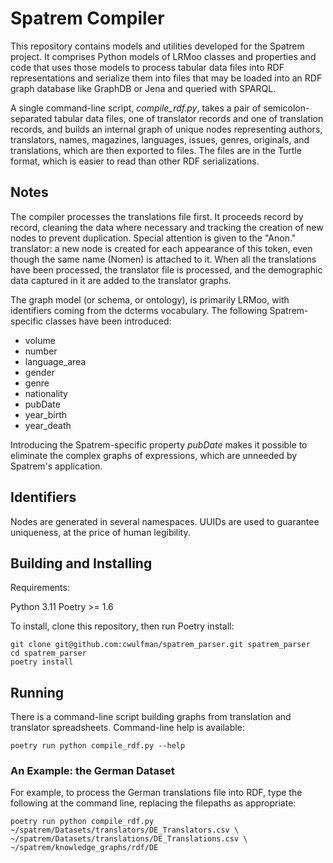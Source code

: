 # Spatrem Compiler
This repository contains models and utilities developed for the
Spatrem project.  It comprises Python models of LRMoo classes and
properties and code that uses those models to process tabular data
files into RDF representations and serialize them into files that may
be loaded into an RDF graph database like GraphDB or Jena and queried
with SPARQL.

A single command-line script, *compile_rdf.py*, takes a pair of
semicolon-separated tabular data files, one of translator records and
one of translation records, and builds an internal graph of unique
nodes representing authors, translators, names, magazines, languages, issues,
genres, originals, and translations, which are then exported to files.
The files are in the Turtle format, which is easier to read than other
RDF serializations.

## Notes
The compiler processes the translations file first. It proceeds record
by record, cleaning the data where necessary and tracking the creation
of new nodes to prevent duplication. Special attention is given to the 
"Anon." translator: a new node is created for each appearance of this
token, even though the same name (Nomen) is attached to it.  When all
the translations have been processed, the translator file is
processed, and the demographic data captured in it are added to the
translator graphs.

The graph model (or schema, or ontology), is primarily LRMoo, with
identifiers coming from the dcterms vocabulary. The following
Spatrem-specific classes have been introduced:

- volume 
- number
- language_area
- gender
- genre
- nationality
- pubDate
- year_birth
- year_death

Introducing the Spatrem-specific property *pubDate* makes it possible
to eliminate the complex graphs of expressions, which are unneeded by
Spatrem's application. 

## Identifiers
Nodes are generated in several namespaces. UUIDs are used to guarantee
uniqueness, at the price of human legibility.


## Building and Installing

Requirements:

Python 3.11
Poetry >= 1.6

To install, clone this repository, then run Poetry install:

``` shell
git clone git@github.com:cwulfman/spatrem_parser.git spatrem_parser
cd spatrem_parser
poetry install
```

## Running
There is a command-line script building graphs from translation and
translator spreadsheets.  Command-line help is available:

``` shell
poetry run python compile_rdf.py --help
```

### An Example: the German Dataset

For example, to process the German translations file into RDF, type
the following at the command line, replacing the filepaths as appropriate:

```shell
poetry run python compile_rdf.py ~/spatrem/Datasets/translators/DE_Translators.csv \
~/spatrem/Datasets/translations/DE_Translations.csv \
~/spatrem/knowledge_graphs/rdf/DE
```

